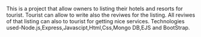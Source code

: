This is a project that allow owners to listing their  hotels and resorts for tourist.
Tourist can allow to write also the reviwes for the listing.
All reviwes of that listing can also to tourist for getting nice services.
Technologies used-Node.js,Express,Javascipt,Html,Css,Mongo DB,EJS and BootStrap.
